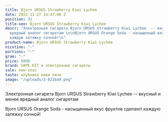 ```yaml
---
title: Bjorn URSUS Strawberry Kiwi Lychee
date: 2022-11-27 14:47:00 Z
position: 31
title-seo: Bjorn URSUS Strawberry Kiwi Lychee
descr: "Электронная сигарета Bjorn URSUS Strawberry Kiwi Lychee  -- вкусный и менее
  вредный аналог сигаретам \n\nBjorn URSUS Orange Soda - насыщенный вкус фруктов сделают
  каждую затяжку сочной!\n"
product-name: Bjorn URSUS Strawberry Kiwi Lychee
nicotine: "-"
portions: "-"
gram: "-"
price: 5000
brand: VAPE KIT и электронные сигареты
sale: new-snus
taste: клубника киви личи
image: "/uploads/2-621ba9.png"
---
```


Электронная сигарета Bjorn URSUS Strawberry Kiwi Lychee  -- вкусный и менее вредный аналог сигаретам 

Bjorn URSUS Orange Soda - насыщенный вкус фруктов сделают каждую затяжку сочной!
